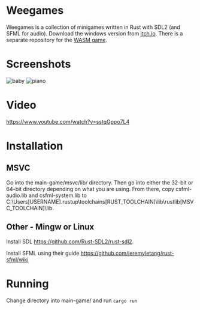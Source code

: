 # Weegames
Weegames is a collection of minigames written in Rust with SDL2 (and SFML for audio). Download the windows version from [itch.io](https://yeahross.itch.io/weegames). There is a separate repository for the [WASM game](https://github.com/yeahross0/Weegames-Demo).

# Screenshots
![baby](https://img.itch.zone/aW1hZ2UvNjYyNjQ3LzM1Njg1NjkuanBn/original/EjnlNA.jpg)
![piano](https://img.itch.zone/aW1hZ2UvNjYyNjQ3LzM1Njg1NjguanBn/original/0LpPjA.jpg)

# Video

https://www.youtube.com/watch?v=sstqGppo7L4

# Installation
## MSVC
Go into the main-game/msvc/lib/ directory. Then go into either the 32-bit or 64-bit directory depending on what you are using. From there, copy csfml-audio.lib and csfml-system.lib to C:\Users\[USERNAME]\.rustup\toolchains\[RUST_TOOLCHAIN]\lib\rustlib\[MSVC_TOOLCHAIN]\lib.
## Other - Mingw or Linux
Install SDL https://github.com/Rust-SDL2/rust-sdl2.

Install SFML using their guide https://github.com/jeremyletang/rust-sfml/wiki

# Running
Change directory into main-game/ and run ``cargo run``
